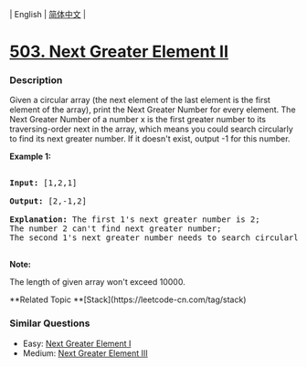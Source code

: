 | English | [简体中文](README.md) |

# [503. Next Greater Element II](https://leetcode-cn.com/problems/next-greater-element-ii)
 ### Description
<p>
Given a circular array (the next element of the last element is the first element of the array), print the Next Greater Number for every element. The Next Greater Number of a number x is the first greater number to its traversing-order next in the array, which means you could search circularly to find its next greater number. If it doesn't exist, output -1 for this number.
</p>

<p><b>Example 1:</b><br />
<pre>
<b>Input:</b> [1,2,1]
<b>Output:</b> [2,-1,2]
<b>Explanation:</b> The first 1's next greater number is 2; </br>The number 2 can't find next greater number; </br>The second 1's next greater number needs to search circularly, which is also 2.
</pre>
</p>

<p><b>Note:</b>
The length of given array won't exceed 10000.
</p>
**Related Topic	**[Stack](https://leetcode-cn.com/tag/stack) 

### Similar Questions
 - Easy:	[Next Greater Element I](https://leetcode-cn.com/problems/next-greater-element-i) 
 - Medium:	[Next Greater Element III](https://leetcode-cn.com/problems/next-greater-element-iii) 
